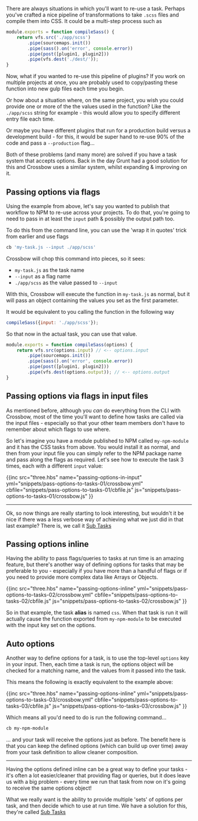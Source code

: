 There are always situations in which you'll want to re-use a task. Perhaps you've crafted a nice
 pipeline of transformations to take `.scss` files and compile them into CSS. It could be a multi-step process
 such as 
 
```js
module.exports = function compileSass() {
    return vfs.src('./app/scss')
        .pipe(sourcemaps.init())
        .pipe(sass().on('error', console.error))
        .pipe(post([plugin1, plugin2]))
        .pipe(vfs.dest('./dest/'));
}
```

Now, what if you wanted to re-use this pipeline of plugins? If you work on multiple
projects at once, you are probably used to copy/pasting these function into new gulp
files each time you begin. 

Or how about a situation where, on the same project, you wish you could provide one
or more of the the values used in the function? Like the `./app/scss` string for example - this 
would allow you to specify different entry file each time. 

Or maybe you have different plugins that run for a production build versus a development build - 
 for this, it would be super hand to re-use 90% of the code and pass a `--production`
flag...

Both of these problems (and many more) are solved if you have a task system that 
accepts options. Back in the day Grunt had a good solution for this and Crossbow uses a 
similar system, whilst expanding & improving on it.

## Passing options via flags

Using the example from above, let's say you wanted to publish that workflow to NPM
to re-use across your projects. To do that, you're going to need to pass in at least the 
`input` path & possibly the output path too. 

To do this from the command line, you can use the 'wrap it in quotes' trick from earlier
and use flags

```bash
cb 'my-task.js --input ./app/scss'
```

Crossbow will chop this command into pieces, so it sees:

- `my-task.js` as the task name
- `--input` as a flag name
- `./app/scss` as the value passed to `--input`

With this, Crossbow will execute the function in `my-task.js` as normal, but it will 
pass an object containing the values you set as the first parameter.
 
It would be equivalent to you calling the function in the following way 

```js
compileSass({input: './app/scss'});
```

So that now in the actual task, you can use that value.


```js
module.exports = function compileSass(options) {
    return vfs.src(options.input) // <-- options.input
        .pipe(sourcemaps.init())
        .pipe(sass().on('error', console.error))
        .pipe(post([plugin1, plugin2]))
        .pipe(vfs.dest(options.output)); // <-- options.output
}
```

## Passing options via flags in input files


As mentioned before, although you *can* do everything from the CLI
with Crossbow, most of the time you'll want to define how tasks are called
via the input files - especially so that your other team members don't 
have to remember about which flags to use where.

So let's imagine you have a module published to NPM called `my-npm-module` and it
has the CSS tasks from above. You would install it as normal, and then from your input 
file you can simply refer to the NPM package name and pass along the flags as required. Let's
see how to execute the task 3 times, each with a different `input` value:
    
{{inc 
    src="three.hbs"
    name="passing-options-in-input"
    yml="snippets/pass-options-to-tasks-01/crossbow.yml"
    cbfile="snippets/pass-options-to-tasks-01/cbfile.js"
    js="snippets/pass-options-to-tasks-01/crossbow.js"
}}

---

Ok, so now things are really starting to look interesting, but wouldn't it be nice if there
was a less verbose way of achieving what we just did in that last example? There is, we call it 
[Sub Tasks](/docs/sub-tasks)


## Passing options inline
Having the ability to pass flags/queries to tasks at run time is an 
amazing feature, but there's another way of defining options for tasks
that may be preferable to you - especially if you have more than a handful 
of flags or if you need to provide more complex data like Arrays or Objects.

{{inc 
    src="three.hbs"
    name="passing-options-inline"
    yml="snippets/pass-options-to-tasks-02/crossbow.yml"
    cbfile="snippets/pass-options-to-tasks-02/cbfile.js"
    js="snippets/pass-options-to-tasks-02/crossbow.js"
}}

So in that example, the task **alias** is named `css`. When that task is run it will actually 
cause the function exported from `my-npm-module` to be executed with the input key set on the options.

## Auto options

Another way to define options for a task, is to use the top-level `options`
key in your input. Then, each time a task is run, the options object will be checked for 
a matching name, and the values from it passed into the task. 

This means the following is exactly equivalent to the example above:

{{inc 
    src="three.hbs"
    name="passing-options-inline"
    yml="snippets/pass-options-to-tasks-03/crossbow.yml"
    cbfile="snippets/pass-options-to-tasks-03/cbfile.js"
    js="snippets/pass-options-to-tasks-03/crossbow.js"
}}

Which means all you'd need to do is run the following command...
 
```bash
cb my-npm-module
```

... and your task will receive the options just as before. The benefit here is that you can keep 
 the defined options (which can build up over time) away from your task definition to allow
 cleaner composition.
 
---

Having the options defined inline can be a great way to define your tasks - it's often a lot
easier/cleaner that providing flag or queries, but it does leave us with a big
problem - every time we run that task from now on it's going to receive the same options object!

What we really want is the ability to provide multiple 'sets' of options per task, and then decide
which to use at run time. We have a solution for this, they're called [Sub Tasks](/docs/sub-tasks)